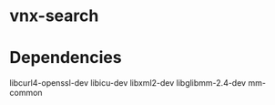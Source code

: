 # vnx-search

# Dependencies
libcurl4-openssl-dev libicu-dev libxml2-dev libglibmm-2.4-dev mm-common

